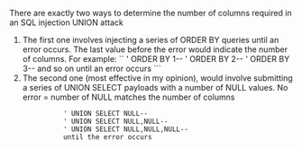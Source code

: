  There are exactly two ways to determine the number of columns required in an SQL injection UNION attack
 
  1. The first one involves injecting a series of ORDER BY queries until an error occurs. The last value before the error would indicate the number of columns. For example:
  ``
          ' ORDER BY 1--
          ' ORDER BY 2--
          ' ORDER BY 3-- 
          and so on until an error occurs 
	```
  2.  The second one (most effective in my opinion), would involve submitting a series of UNION SELECT payloads with a number of NULL values. 
			No error = number of NULL matches the number of columns
      ```
				' UNION SELECT NULL--
				' UNION SELECT NULL,NULL--
				' UNION SELECT NULL,NULL,NULL--
				until the error occurs
      ```
